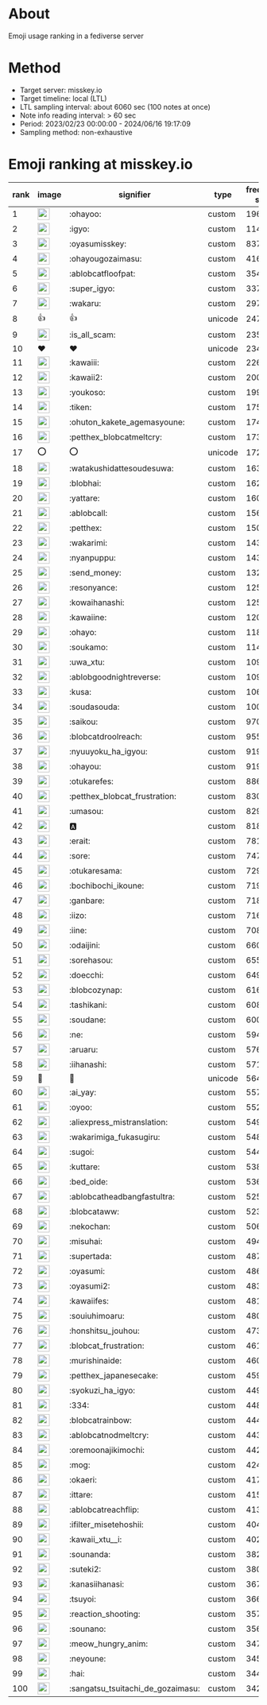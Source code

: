 # About
Emoji usage ranking in a fediverse server

# Method
- Target server: misskey.io
- Target timeline: local (LTL)
- LTL sampling interval: about 6060 sec (100 notes at once)
- Note info reading interval: > 60 sec
- Period: 2023/02/23 00:00:00 - 2024/06/16 19:17:09 
- Sampling method: non-exhaustive

# Emoji ranking at misskey.io

|rank|image|signifier|type|frequency score|
|----|----|----|----|----|
|1|<img height="24" src="https://misskey.io/emoji/ohayoo.webp">|:ohayoo:|custom|196463|
|2|<img height="24" src="https://misskey.io/emoji/igyo.webp">|:igyo:|custom|114930|
|3|<img height="24" src="https://misskey.io/emoji/oyasumisskey.webp">|:oyasumisskey:|custom|83764|
|4|<img height="24" src="https://misskey.io/emoji/ohayougozaimasu.webp">|:ohayougozaimasu:|custom|41675|
|5|<img height="24" src="https://misskey.io/emoji/ablobcatfloofpat.webp">|:ablobcatfloofpat:|custom|35419|
|6|<img height="24" src="https://misskey.io/emoji/super_igyo.webp">|:super_igyo:|custom|33734|
|7|<img height="24" src="https://misskey.io/emoji/wakaru.webp">|:wakaru:|custom|29704|
|8|👍|👍|unicode|24785|
|9|<img height="24" src="https://misskey.io/emoji/is_all_scam.webp">|:is_all_scam:|custom|23557|
|10|❤|❤|unicode|23414|
|11|<img height="24" src="https://misskey.io/emoji/kawaiii.webp">|:kawaiii:|custom|22657|
|12|<img height="24" src="https://misskey.io/emoji/kawaii2.webp">|:kawaii2:|custom|20098|
|13|<img height="24" src="https://misskey.io/emoji/youkoso.webp">|:youkoso:|custom|19955|
|14|<img height="24" src="https://misskey.io/emoji/tiken.webp">|:tiken:|custom|17545|
|15|<img height="24" src="https://misskey.io/emoji/ohuton_kakete_agemasyoune.webp">|:ohuton_kakete_agemasyoune:|custom|17476|
|16|<img height="24" src="https://misskey.io/emoji/petthex_blobcatmeltcry.webp">|:petthex_blobcatmeltcry:|custom|17319|
|17|⭕|⭕|unicode|17263|
|18|<img height="24" src="https://misskey.io/emoji/watakushidattesoudesuwa.webp">|:watakushidattesoudesuwa:|custom|16356|
|19|<img height="24" src="https://misskey.io/emoji/blobhai.webp">|:blobhai:|custom|16256|
|20|<img height="24" src="https://misskey.io/emoji/yattare.webp">|:yattare:|custom|16059|
|21|<img height="24" src="https://misskey.io/emoji/ablobcall.webp">|:ablobcall:|custom|15656|
|22|<img height="24" src="https://misskey.io/emoji/petthex.webp">|:petthex:|custom|15050|
|23|<img height="24" src="https://misskey.io/emoji/wakarimi.webp">|:wakarimi:|custom|14397|
|24|<img height="24" src="https://misskey.io/emoji/nyanpuppu.webp">|:nyanpuppu:|custom|14377|
|25|<img height="24" src="https://misskey.io/emoji/send_money.webp">|:send_money:|custom|13293|
|26|<img height="24" src="https://misskey.io/emoji/resonyance.webp">|:resonyance:|custom|12585|
|27|<img height="24" src="https://misskey.io/emoji/kowaihanashi.webp">|:kowaihanashi:|custom|12575|
|28|<img height="24" src="https://misskey.io/emoji/kawaiine.webp">|:kawaiine:|custom|12050|
|29|<img height="24" src="https://misskey.io/emoji/ohayo.webp">|:ohayo:|custom|11860|
|30|<img height="24" src="https://misskey.io/emoji/soukamo.webp">|:soukamo:|custom|11414|
|31|<img height="24" src="https://misskey.io/emoji/uwa_xtu.webp">|:uwa_xtu:|custom|10997|
|32|<img height="24" src="https://misskey.io/emoji/ablobgoodnightreverse.webp">|:ablobgoodnightreverse:|custom|10905|
|33|<img height="24" src="https://misskey.io/emoji/kusa.webp">|:kusa:|custom|10670|
|34|<img height="24" src="https://misskey.io/emoji/soudasouda.webp">|:soudasouda:|custom|10029|
|35|<img height="24" src="https://misskey.io/emoji/saikou.webp">|:saikou:|custom|9702|
|36|<img height="24" src="https://misskey.io/emoji/blobcatdroolreach.webp">|:blobcatdroolreach:|custom|9557|
|37|<img height="24" src="https://misskey.io/emoji/nyuuyoku_ha_igyou.webp">|:nyuuyoku_ha_igyou:|custom|9193|
|38|<img height="24" src="https://misskey.io/emoji/ohayou.webp">|:ohayou:|custom|9192|
|39|<img height="24" src="https://misskey.io/emoji/otukarefes.webp">|:otukarefes:|custom|8868|
|40|<img height="24" src="https://misskey.io/emoji/petthex_blobcat_frustration.webp">|:petthex_blobcat_frustration:|custom|8307|
|41|<img height="24" src="https://misskey.io/emoji/umasou.webp">|:umasou:|custom|8296|
|42|<img height="24" src="https://misskey.io/emoji/a.webp">|:a:|custom|8188|
|43|<img height="24" src="https://misskey.io/emoji/erait.webp">|:erait:|custom|7816|
|44|<img height="24" src="https://misskey.io/emoji/sore.webp">|:sore:|custom|7471|
|45|<img height="24" src="https://misskey.io/emoji/otukaresama.webp">|:otukaresama:|custom|7299|
|46|<img height="24" src="https://misskey.io/emoji/bochibochi_ikoune.webp">|:bochibochi_ikoune:|custom|7193|
|47|<img height="24" src="https://misskey.io/emoji/ganbare.webp">|:ganbare:|custom|7186|
|48|<img height="24" src="https://misskey.io/emoji/iizo.webp">|:iizo:|custom|7161|
|49|<img height="24" src="https://misskey.io/emoji/iine.webp">|:iine:|custom|7086|
|50|<img height="24" src="https://misskey.io/emoji/odaijini.webp">|:odaijini:|custom|6601|
|51|<img height="24" src="https://misskey.io/emoji/sorehasou.webp">|:sorehasou:|custom|6554|
|52|<img height="24" src="https://misskey.io/emoji/doecchi.webp">|:doecchi:|custom|6494|
|53|<img height="24" src="https://misskey.io/emoji/blobcozynap.webp">|:blobcozynap:|custom|6165|
|54|<img height="24" src="https://misskey.io/emoji/tashikani.webp">|:tashikani:|custom|6087|
|55|<img height="24" src="https://misskey.io/emoji/soudane.webp">|:soudane:|custom|6000|
|56|<img height="24" src="https://misskey.io/emoji/ne.webp">|:ne:|custom|5947|
|57|<img height="24" src="https://misskey.io/emoji/aruaru.webp">|:aruaru:|custom|5761|
|58|<img height="24" src="https://misskey.io/emoji/iihanashi.webp">|:iihanashi:|custom|5718|
|59|🎉|🎉|unicode|5641|
|60|<img height="24" src="https://misskey.io/emoji/ai_yay.webp">|:ai_yay:|custom|5579|
|61|<img height="24" src="https://misskey.io/emoji/oyoo.webp">|:oyoo:|custom|5525|
|62|<img height="24" src="https://misskey.io/emoji/aliexpress_mistranslation.webp">|:aliexpress_mistranslation:|custom|5497|
|63|<img height="24" src="https://misskey.io/emoji/wakarimiga_fukasugiru.webp">|:wakarimiga_fukasugiru:|custom|5488|
|64|<img height="24" src="https://misskey.io/emoji/sugoi.webp">|:sugoi:|custom|5440|
|65|<img height="24" src="https://misskey.io/emoji/kuttare.webp">|:kuttare:|custom|5382|
|66|<img height="24" src="https://misskey.io/emoji/bed_oide.webp">|:bed_oide:|custom|5364|
|67|<img height="24" src="https://misskey.io/emoji/ablobcatheadbangfastultra.webp">|:ablobcatheadbangfastultra:|custom|5252|
|68|<img height="24" src="https://misskey.io/emoji/blobcataww.webp">|:blobcataww:|custom|5237|
|69|<img height="24" src="https://misskey.io/emoji/nekochan.webp">|:nekochan:|custom|5069|
|70|<img height="24" src="https://misskey.io/emoji/misuhai.webp">|:misuhai:|custom|4940|
|71|<img height="24" src="https://misskey.io/emoji/supertada.webp">|:supertada:|custom|4873|
|72|<img height="24" src="https://misskey.io/emoji/oyasumi.webp">|:oyasumi:|custom|4866|
|73|<img height="24" src="https://misskey.io/emoji/oyasumi2.webp">|:oyasumi2:|custom|4836|
|74|<img height="24" src="https://misskey.io/emoji/kawaiifes.webp">|:kawaiifes:|custom|4811|
|75|<img height="24" src="https://misskey.io/emoji/souiuhimoaru.webp">|:souiuhimoaru:|custom|4808|
|76|<img height="24" src="https://misskey.io/emoji/honshitsu_jouhou.webp">|:honshitsu_jouhou:|custom|4733|
|77|<img height="24" src="https://misskey.io/emoji/blobcat_frustration.webp">|:blobcat_frustration:|custom|4619|
|78|<img height="24" src="https://misskey.io/emoji/murishinaide.webp">|:murishinaide:|custom|4603|
|79|<img height="24" src="https://misskey.io/emoji/petthex_japanesecake.webp">|:petthex_japanesecake:|custom|4597|
|80|<img height="24" src="https://misskey.io/emoji/syokuzi_ha_igyo.webp">|:syokuzi_ha_igyo:|custom|4490|
|81|<img height="24" src="https://misskey.io/emoji/334.webp">|:334:|custom|4485|
|82|<img height="24" src="https://misskey.io/emoji/blobcatrainbow.webp">|:blobcatrainbow:|custom|4440|
|83|<img height="24" src="https://misskey.io/emoji/ablobcatnodmeltcry.webp">|:ablobcatnodmeltcry:|custom|4437|
|84|<img height="24" src="https://misskey.io/emoji/oremoonajikimochi.webp">|:oremoonajikimochi:|custom|4429|
|85|<img height="24" src="https://misskey.io/emoji/mog.webp">|:mog:|custom|4249|
|86|<img height="24" src="https://misskey.io/emoji/okaeri.webp">|:okaeri:|custom|4177|
|87|<img height="24" src="https://misskey.io/emoji/ittare.webp">|:ittare:|custom|4157|
|88|<img height="24" src="https://misskey.io/emoji/ablobcatreachflip.webp">|:ablobcatreachflip:|custom|4131|
|89|<img height="24" src="https://misskey.io/emoji/ifilter_misetehoshii.webp">|:ifilter_misetehoshii:|custom|4048|
|90|<img height="24" src="https://misskey.io/emoji/kawaii_xtu__i.webp">|:kawaii_xtu__i:|custom|4024|
|91|<img height="24" src="https://misskey.io/emoji/sounanda.webp">|:sounanda:|custom|3821|
|92|<img height="24" src="https://misskey.io/emoji/suteki2.webp">|:suteki2:|custom|3807|
|93|<img height="24" src="https://misskey.io/emoji/kanasiihanasi.webp">|:kanasiihanasi:|custom|3679|
|94|<img height="24" src="https://misskey.io/emoji/tsuyoi.webp">|:tsuyoi:|custom|3661|
|95|<img height="24" src="https://misskey.io/emoji/reaction_shooting.webp">|:reaction_shooting:|custom|3575|
|96|<img height="24" src="https://misskey.io/emoji/sounano.webp">|:sounano:|custom|3566|
|97|<img height="24" src="https://misskey.io/emoji/meow_hungry_anim.webp">|:meow_hungry_anim:|custom|3479|
|98|<img height="24" src="https://misskey.io/emoji/neyoune.webp">|:neyoune:|custom|3456|
|99|<img height="24" src="https://misskey.io/emoji/hai.webp">|:hai:|custom|3447|
|100|<img height="24" src="https://misskey.io/emoji/sangatsu_tsuitachi_de_gozaimasu.webp">|:sangatsu_tsuitachi_de_gozaimasu:|custom|3428|
